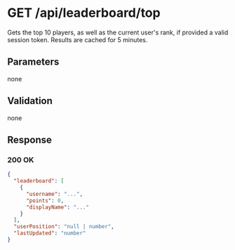 # GET /api/leaderboard/top

Gets the top 10 players, as well as the current user's rank, if provided a valid session token. Results are cached for 5 minutes.

## Parameters

none

## Validation

none

## Response

### 200 OK

```json
{
  "leaderboard": [
    {
      "username": "...",
      "points": 0,
      "displayName": "..."
    }
  ],
  "userPosition": "null | number",
  "lastUpdated": "number"
}
```
